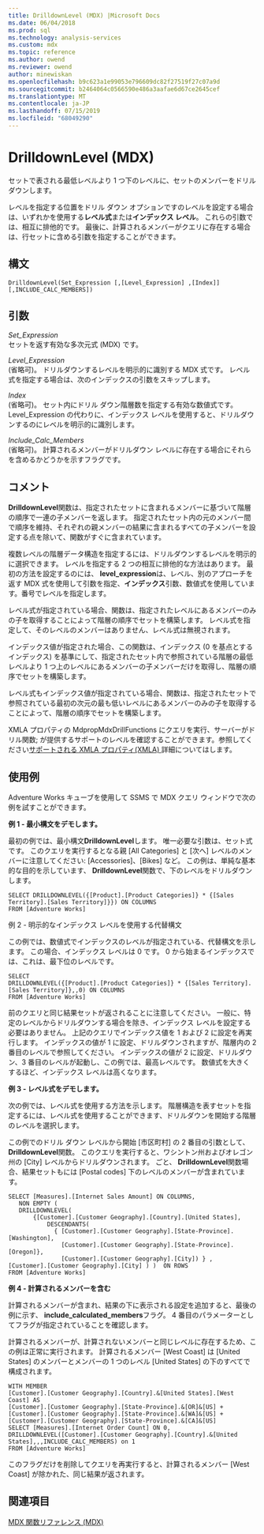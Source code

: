 ```yaml
---
title: DrilldownLevel (MDX) |Microsoft Docs
ms.date: 06/04/2018
ms.prod: sql
ms.technology: analysis-services
ms.custom: mdx
ms.topic: reference
ms.author: owend
ms.reviewer: owend
author: minewiskan
ms.openlocfilehash: b9c623a1e99053e796609dc82f27519f27c07a9d
ms.sourcegitcommit: b2464064c0566590e486a3aafae6d67ce2645cef
ms.translationtype: MT
ms.contentlocale: ja-JP
ms.lasthandoff: 07/15/2019
ms.locfileid: "68049290"
---
```

# <a name="drilldownlevel-mdx"></a>DrilldownLevel (MDX)


  セットで表される最低レベルより 1 つ下のレベルに、セットのメンバーをドリルダウンします。  
  
 レベルを指定する位置をドリル ダウン オプションですのレベルを設定する場合は、いずれかを使用する**レベル式**または**インデックス レベル**。 これらの引数では、相互に排他的です。 最後に、計算されるメンバーがクエリに存在する場合は、行セットに含める引数を指定することができます。  
  
## <a name="syntax"></a>構文  
  
```  
DrilldownLevel(Set_Expression [,[Level_Expression] ,[Index]] [,INCLUDE_CALC_MEMBERS])  
```  
  
## <a name="arguments"></a>引数  
 *Set_Expression*  
 セットを返す有効な多次元式 (MDX) です。  
  
 *Level_Expression*  
 (省略可)。 ドリルダウンするレベルを明示的に識別する MDX 式です。 レベル式を指定する場合は、次のインデックスの引数をスキップします。  
  
 *Index*  
 (省略可)。 セット内にドリル ダウン階層数を指定する有効な数値式です。 Level_Expression の代わりに、インデックス レベルを使用すると、ドリルダウンするのにレベルを明示的に識別します。  
  
 *Include_Calc_Members*  
 (省略可)。 計算されるメンバーがドリルダウン レベルに存在する場合にそれらを含めるかどうかを示すフラグです。  
  
## <a name="remarks"></a>コメント  
 **DrilldownLevel**関数は、指定されたセットに含まれるメンバーに基づいて階層の順序で一連の子メンバーを返します。 指定されたセット内の元のメンバー間で順序を維持、それぞれの親メンバーの結果に含まれるすべての子メンバーを設定する点を除いて、関数がすぐに含まれています。  
  
 複数レベルの階層データ構造を指定するには、ドリルダウンするレベルを明示的に選択できます。 レベルを指定する 2 つの相互に排他的な方法はあります。 最初の方法を設定するのには、 **level_expression**は、レベル、別のアプローチを返す MDX 式を使用して引数を指定、**インデックス**引数、数値式を使用しています。番号でレベルを指定します。  
  
 レベル式が指定されている場合、関数は、指定されたレベルにあるメンバーのみの子を取得することによって階層の順序でセットを構築します。 レベル式を指定して、そのレベルのメンバーはありません、レベル式は無視されます。  
  
 インデックス値が指定された場合、この関数は、インデックス (0 を基点とするインデックス) を基準にして、指定されたセット内で参照されている階層の最低レベルより 1 つ上のレベルにあるメンバーの子メンバーだけを取得し、階層の順序でセットを構築します。  
  
 レベル式もインデックス値が指定されている場合、関数は、指定されたセットで参照されている最初の次元の最も低いレベルにあるメンバーのみの子を取得することによって、階層の順序でセットを構築します。  
  
 XMLA プロパティの MdpropMdxDrillFunctions にクエリを実行、サーバーがドリル関数; が提供するサポートのレベルを確認することができます。参照してください[サポートされる XMLA プロパティ&#40;XMLA&#41; ](https://docs.microsoft.com/bi-reference/xmla/xml-elements-properties/propertylist-element-supported-xmla-properties)詳細についてはします。  
  
## <a name="examples"></a>使用例  
 Adventure Works キューブを使用して SSMS で MDX クエリ ウィンドウで次の例を試すことができます。  
  
 **例 1 - 最小構文をデモします。**  
  
 最初の例では、最小構文**DrilldownLevel**します。 唯一必要な引数は、セット式です。 このクエリを実行するとなる親 [All Categories] と [次へ] レベルのメンバーに注意してください: [Accessories]、[Bikes] など。 この例は、単純な基本的な目的を示しています、 **DrilldownLevel**関数で、下のレベルをドリルダウンします。  
  
```  
SELECT DRILLDOWNLEVEL({[Product].[Product Categories]} * {[Sales Territory].[Sales Territory]}}) ON COLUMNS  
FROM [Adventure Works]  
```  
  
 例 2 - 明示的なインデックス レベルを使用する代替構文  
  
 この例では、数値式でインデックスのレベルが指定されている、代替構文を示します。 この場合、インデックス レベルは 0 です。 0 から始まるインデックスでは、これは、最下位のレベルです。  
  
```  
SELECT  
DRILLDOWNLEVEL({[Product].[Product Categories]} * {[Sales Territory].[Sales Territory]},,0) ON COLUMNS  
FROM [Adventure Works]  
```  
  
 前のクエリと同じ結果セットが返されることに注意してください。 一般に、特定のレベルからドリルダウンする場合を除き、インデックス レベルを設定する必要はありません。 上記のクエリでインデックス値を 1 および 2 に設定を再実行します。 インデックスの値が 1 に設定、ドリルダウンされますが、階層内の 2 番目のレベルで参照してください。 インデックスの値が 2 に設定、ドリルダウン、3 番目のレベルが起動し、この例では、最高レベルです。 数値式を大きくするほど、インデックス レベルは高くなります。  
  
 **例 3 - レベル式をデモします。**  
  
 次の例では、レベル式を使用する方法を示します。 階層構造を表すセットを指定するには、レベル式を使用することができます、ドリルダウンを開始する階層のレベルを選択します。  
  
 この例でのドリル ダウン レベルから開始 [市区町村] の 2 番目の引数として、 **DrilldownLevel**関数。 このクエリを実行すると、ワシントン州およびオレゴン州の [City] レベルからドリルダウンされます。 ごと、 **DrilldownLevel**関数場合、結果セットもには [Postal codes] 下のレベルのメンバーが含まれています。  
  
```  
SELECT [Measures].[Internet Sales Amount] ON COLUMNS,  
   NON EMPTY (  
   DRILLDOWNLEVEL(  
       {[Customer].[Customer Geography].[Country].[United States],  
           DESCENDANTS(  
             { [Customer].[Customer Geography].[State-Province].[Washington],    
               [Customer].[Customer Geography].[State-Province].[Oregon]},   
               [Customer].[Customer Geography].[City]) } ,  
[Customer].[Customer Geography].[City] ) )  ON ROWS  
FROM [Adventure Works]  
```  
  
 **例 4 - 計算されるメンバーを含む**  
  
 計算されるメンバーが含まれ、結果の下に表示される設定を追加すると、最後の例に示す、 **include_calculated_members**フラグ。 4 番目のパラメーターとしてフラグが指定されていることを確認します。  
  
 計算されるメンバーが、計算されないメンバーと同じレベルに存在するため、この例は正常に実行されます。 計算されるメンバー [West Coast] は [United States] のメンバーとメンバーの 1 つのレベル [United States] の下のすべてで構成されます。  
  
```  
WITH MEMBER   
[Customer].[Customer Geography].[Country].&[United States].[West Coast] AS  
[Customer].[Customer Geography].[State-Province].&[OR]&[US] +  
[Customer].[Customer Geography].[State-Province].&[WA]&[US] +  
[Customer].[Customer Geography].[State-Province].&[CA]&[US]  
SELECT [Measures].[Internet Order Count] ON 0,  
DRILLDOWNLEVEL([Customer].[Customer Geography].[Country].&[United States],,,INCLUDE_CALC_MEMBERS) on 1  
FROM [Adventure Works]  
```  
  
 このフラグだけを削除してクエリを再実行すると、計算されるメンバー [West Coast] が除かれた、同じ結果が返されます。  
  
## <a name="see-also"></a>関連項目  
 [MDX 関数リファレンス &#40;MDX&#41;](../mdx/mdx-function-reference-mdx.md)  
  
  
